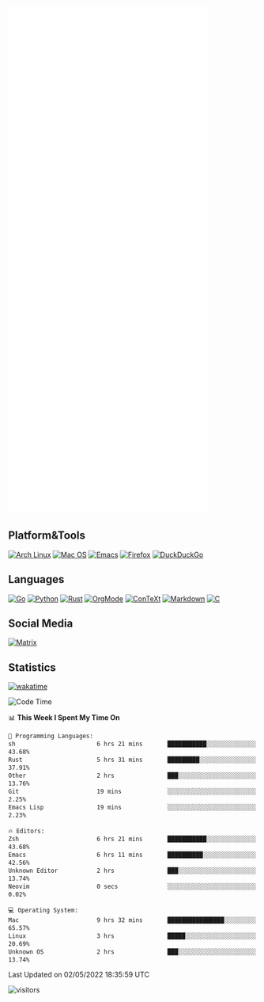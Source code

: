 ![Metrics](https://github.com/SteamedFish/SteamedFish/blob/master/github-metrics.svg)

## Platform&Tools

[![Arch Linux](https://img.shields.io/badge/ArchLinux-1793D1?logo=arch-linux&logoColor=fff&style=flat-square)](https://archlinux.org/)
[![Mac OS](https://img.shields.io/badge/MacOS-000000?style=flat-square&logo=macos&logoColor=F0F0F0)](https://www.apple.com/macos/)
[![Emacs](https://img.shields.io/badge/Emacs-%237F5AB6.svg?&style=flat-square&logo=gnu-emacs&logoColor=white)](https://www.gnu.org/software/emacs/)
[![Firefox](https://img.shields.io/badge/Firefox-FF7139?style=flat-square&logo=Firefox-Browser&logoColor=white)](https://firefox.com/)
[![DuckDuckGo](https://img.shields.io/badge/DuckDuckGo-DE5833?style=flat-square&logo=DuckDuckGo&logoColor=white)](https://duckduckgo.com/)

## Languages

[![Go](https://img.shields.io/badge/Golang-%2300ADD8.svg?style=flat-square&logo=go&logoColor=white)](https://golang.org/)
[![Python](https://img.shields.io/badge/Python-3670A0?style=flat-square&logo=python&logoColor=ffdd54)](https://www.python.org/)
[![Rust](https://img.shields.io/badge/Rust-%23000000.svg?style=flat-square&logo=rust&logoColor=white)](https://www.rust-lang.org/)
[![OrgMode](https://img.shields.io/badge/OrgMode-%23000000.svg?style=flat-square&logo=org&logoColor=white)](https://orgmode.org/)
[![ConTeXt](https://img.shields.io/badge/ConTeXt-%23008080.svg?style=flat-square&logo=latex&logoColor=white)](https://contextgarden.net/)
[![Markdown](https://img.shields.io/badge/MarkDown-%23000000.svg?style=flat-square&logo=markdown&logoColor=white)](https://daringfireball.net/projects/markdown/)
[![C](https://img.shields.io/badge/C-%2300599C.svg?style=flat-square&logo=c&logoColor=white)](https://www.iso.org/standard/74528.html)

## Social Media

[![Matrix](https://img.shields.io/badge/SteamedFish-2CA5E0?style=social&logo=matrix&logoColor=black)](https://matrix.to/#/@i:steamedfish.org)

## Statistics
[![wakatime](https://wakatime.com/badge/user/168280d6-fcf2-4b4f-ad3a-dc4612f35b38.svg)](https://wakatime.com/@168280d6-fcf2-4b4f-ad3a-dc4612f35b38)

<!--START_SECTION:waka-->
![Code Time](http://img.shields.io/badge/Code%20Time-1%2C788%20hrs%2048%20mins-blue)

📊 **This Week I Spent My Time On** 

```text
💬 Programming Languages: 
sh                       6 hrs 21 mins       ███████████░░░░░░░░░░░░░░   43.68% 
Rust                     5 hrs 31 mins       █████████░░░░░░░░░░░░░░░░   37.91% 
Other                    2 hrs               ███░░░░░░░░░░░░░░░░░░░░░░   13.76% 
Git                      19 mins             ░░░░░░░░░░░░░░░░░░░░░░░░░   2.25% 
Emacs Lisp               19 mins             ░░░░░░░░░░░░░░░░░░░░░░░░░   2.23%

🔥 Editors: 
Zsh                      6 hrs 21 mins       ███████████░░░░░░░░░░░░░░   43.68% 
Emacs                    6 hrs 11 mins       ██████████░░░░░░░░░░░░░░░   42.56% 
Unknown Editor           2 hrs               ███░░░░░░░░░░░░░░░░░░░░░░   13.74% 
Neovim                   0 secs              ░░░░░░░░░░░░░░░░░░░░░░░░░   0.02%

💻 Operating System: 
Mac                      9 hrs 32 mins       ████████████████░░░░░░░░░   65.57% 
Linux                    3 hrs               █████░░░░░░░░░░░░░░░░░░░░   20.69% 
Unknown OS               2 hrs               ███░░░░░░░░░░░░░░░░░░░░░░   13.74%

```


 Last Updated on 02/05/2022 18:35:59 UTC
<!--END_SECTION:waka-->

![visitors](https://visitor-badge.laobi.icu/badge?page_id=SteamedFish.SteamedFish)
